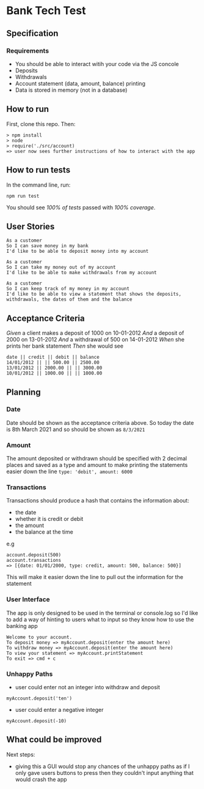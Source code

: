# Bank Tech Test

## Specification
### Requirements
- You should be able to interact witih your code via the JS concole
- Deposits
- Withdrawals
- Account statement (data, amount, balance) printing
- Data is stored in memory (not in a database)

## How to run 

First, clone this repo. Then:
```
> npm install
> node
> require('./src/account)
=> user now sees further instructions of how to interact with the app
```

## How to run tests

In the command line, run:
```
npm run test
```

You should see *100% of tests* passed with *100% coverage*.

## User Stories
```
As a customer
So I can save money in my bank
I'd like to be able to deposit money into my account
```
```
As a customer
So I can take my money out of my account
I'd like to be able to make withdrawals from my account
```
```
As a customer
So I can keep track of my money in my account
I'd like to be able to view a statement that shows the deposits, withdrawals, the dates of them and the balance
```

## Acceptance Criteria
*Given* a client makes a deposit of 1000 on 10-01-2012
*And* a deposit of 2000 on 13-01-2012
*And* a withdrawal of 500 on 14-01-2012
*When* she prints her bank statement
*Then* she would see
```
date || credit || debit || balance
14/01/2012 || || 500.00 || 2500.00
13/01/2012 || 2000.00 || || 3000.00
10/01/2012 || 1000.00 || || 1000.00
```

## Planning
### Date
Date should be shown as the acceptance criteria above.
So today the date is 8th March 2021 and so should be shown as
```8/3/2021```

### Amount
The amount deposited or withdrawn should be specified with 2 decimal places and saved as a type and amount to make printing the statements easier down the line
```type: 'debit', amount: 6000```

### Transactions
Transactions should produce a hash that contains the information about:
- the date
- whether it is credit or debit
- the amount
- the balance at the time

e.g 
```
account.deposit(500)
account.transactions
=> [{date: 01/01/2000, type: credit, amount: 500, balance: 500}]
```
This will make it easier down the line to pull out the information for the statement

### User Interface
The app is only designed to be used in the terminal or console.log so I'd like to add a way of hinting to users what to input so they know how to use the banking app
```
Welcome to your account.
To deposit money => myAccount.deposit(enter the amount here)
To withdraw money => myAccount.deposit(enter the amount here)
To view your statement => myAccount.printStatement
To exit => cmd + c
```

### Unhappy Paths
- user could enter not an integer into withdraw and deposit
```
myAccount.deposit('ten')
```
- user could enter a negative integer
```
myAccount.deposit(-10)
```

## What could be improved
Next steps:
- giving this a GUI would stop any chances of the unhappy paths as if I only gave users buttons to press then they couldn't input anything that would crash the app
